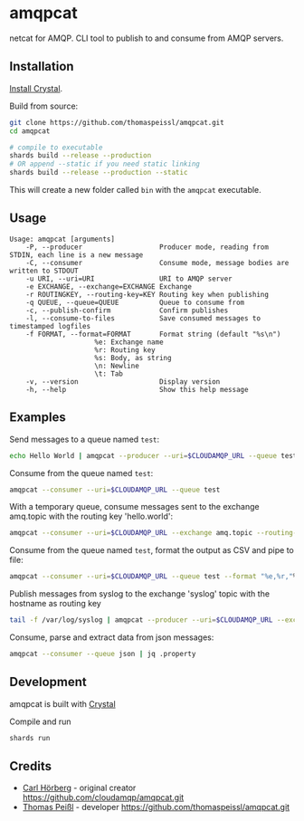 # amqpcat

netcat for AMQP. CLI tool to publish to and consume from AMQP servers.

## Installation

[Install Crystal](https://crystal-lang.org/install/).

Build from source:
```bash
git clone https://github.com/thomaspeissl/amqpcat.git
cd amqpcat

# compile to executable
shards build --release --production
# OR append --static if you need static linking 
shards build --release --production --static
```
This will create a new folder called `bin` with the `amqpcat` executable.

## Usage

```
Usage: amqpcat [arguments]
    -P, --producer                   Producer mode, reading from STDIN, each line is a new message
    -C, --consumer                   Consume mode, message bodies are written to STDOUT
    -u URI, --uri=URI                URI to AMQP server
    -e EXCHANGE, --exchange=EXCHANGE Exchange
    -r ROUTINGKEY, --routing-key=KEY Routing key when publishing
    -q QUEUE, --queue=QUEUE          Queue to consume from
    -c, --publish-confirm            Confirm publishes
    -l, --consume-to-files           Save consumed messages to timestamped logfiles
    -f FORMAT, --format=FORMAT       Format string (default "%s\n")
				     %e: Exchange name
				     %r: Routing key
				     %s: Body, as string
				     \n: Newline
				     \t: Tab
    -v, --version                    Display version
    -h, --help                       Show this help message
```

## Examples

Send messages to a queue named `test`:

```sh
echo Hello World | amqpcat --producer --uri=$CLOUDAMQP_URL --queue test
```

Consume from the queue named `test`:

```sh
amqpcat --consumer --uri=$CLOUDAMQP_URL --queue test
```

With a temporary queue, consume messages sent to the exchange amq.topic with the routing key 'hello.world':

```sh
amqpcat --consumer --uri=$CLOUDAMQP_URL --exchange amq.topic --routing-key hello.world
```

Consume from the queue named `test`, format the output as CSV and pipe to file:
```sh
amqpcat --consumer --uri=$CLOUDAMQP_URL --queue test --format "%e,%r,"%s"\n | tee messages.csv
```

Publish messages from syslog to the exchange 'syslog' topic with the hostname as routing key
```sh
tail -f /var/log/syslog | amqpcat --producer --uri=$CLOUDAMQP_URL --exchange syslog --routing-key $HOSTNAME
```

Consume, parse and extract data from json messages:
```sh
amqpcat --consumer --queue json | jq .property
```

## Development

amqpcat is built with [Crystal](https://crystal-lang.org/)

Compile and run
```bash
shards run
```

## Credits

- [Carl Hörberg](https://github.com/carlhoerberg) - original creator https://github.com/cloudamqp/amqpcat.git
- [Thomas Peißl](https://github.com/thomaspeissl) - developer https://github.com/thomaspeissl/amqpcat.git
